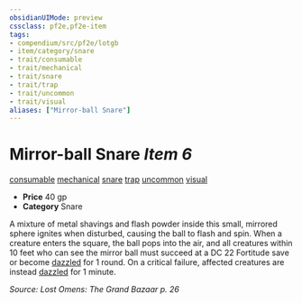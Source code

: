 ```yaml
---
obsidianUIMode: preview
cssclass: pf2e,pf2e-item
tags:
- compendium/src/pf2e/lotgb
- item/category/snare
- trait/consumable
- trait/mechanical
- trait/snare
- trait/trap
- trait/uncommon
- trait/visual
aliases: ["Mirror-ball Snare"]
---
```

# Mirror-ball Snare *Item 6*  
[consumable](../../../Rules/traits/consumable.md)  [mechanical](../../../Rules/traits/mechanical.md)  [snare](../../../Rules/traits/snare.md)  [trap](../../../Rules/traits/trap.md)  [uncommon](../../../Rules/traits/uncommon.md)  [visual](../../../Rules/traits/visual.md)  

- **Price** 40 gp
- **Category** Snare

A mixture of metal shavings and flash powder inside this small, mirrored sphere ignites when disturbed, causing the ball to flash and spin. When a creature enters the square, the ball pops into the air, and all creatures within 10 feet who can see the mirror ball must succeed at a DC 22 Fortitude save or become [dazzled](../../../Rules/conditions.md#Dazzled) for 1 round. On a critical failure, affected creatures are instead [dazzled](../../../Rules/conditions.md#Dazzled) for 1 minute.

*Source: Lost Omens: The Grand Bazaar p. 26*